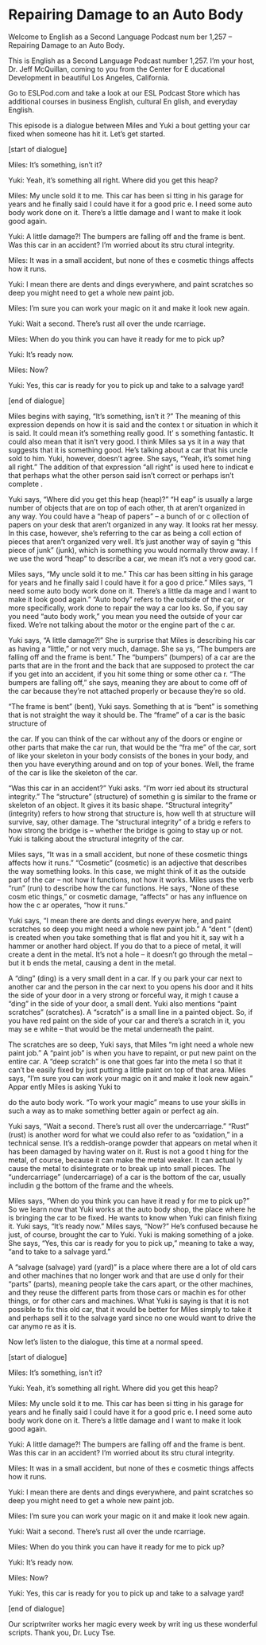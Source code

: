 # Repairing Damage to an Auto Body

Welcome to English as a Second Language Podcast num ber 1,257 – Repairing Damage to an Auto Body.

This is English as a Second Language Podcast number  1,257. I’m your host, Dr. Jeff McQuillan, coming to you from the Center for E ducational Development in beautiful Los Angeles, California.

Go to ESLPod.com and take a look at our ESL Podcast  Store which has additional courses in business English, cultural En glish, and everyday English.

This episode is a dialogue between Miles and Yuki a bout getting your car fixed when someone has hit it. Let’s get started.

[start of dialogue]

Miles: It’s something, isn’t it?

Yuki: Yeah, it’s something all right. Where did you  get this heap?

Miles: My uncle sold it to me. This car has been si tting in his garage for years and he finally said I could have it for a good pric e. I need some auto body work done on it. There’s a little damage and I want to make it look good again.

Yuki: A little damage?! The bumpers are falling off  and the frame is bent. Was this car in an accident? I’m worried about its stru ctural integrity.

Miles: It was in a small accident, but none of thes e cosmetic things affects how it runs.

Yuki: I mean there are dents and dings everywhere, and paint scratches so deep you might need to get a whole new paint job.

Miles: I’m sure you can work your magic on it and make it look new again.

Yuki: Wait a second. There’s rust all over the unde rcarriage.

Miles: When do you think you can have it ready for me to pick up?

Yuki: It’s ready now.

Miles: Now?

Yuki: Yes, this car is ready for you to pick up and  take to a salvage yard!

[end of dialogue]

Miles begins with saying, “It’s something, isn’t it ?” The meaning of this expression depends on how it is said and the contex t or situation in which it is said. It could mean it’s something really good. It’ s something fantastic. It could also mean that it isn’t very good. I think Miles sa ys it in a way that suggests that it is something good. He’s talking about a car that his uncle sold to him. Yuki, however, doesn’t agree. She says, “Yeah, it’s somet hing all right.” The addition of that expression “all right” is used here to indicat e that perhaps what the other person said isn’t correct or perhaps isn’t complete .

Yuki says, “Where did you get this heap (heap)?” “H eap” is usually a large number of objects that are on top of each other, th at aren’t organized in any way. You could have a “heap of papers” – a bunch of or c ollection of papers on your desk that aren’t organized in any way. It looks rat her messy. In this case, however, she’s referring to the car as being a coll ection of pieces that aren’t organized very well. It’s just another way of sayin g “this piece of junk” (junk), which is something you would normally throw away. I f we use the word “heap” to describe a car, we mean it’s not a very good car.

Miles says, “My uncle sold it to me.” This car has been sitting in his garage for years and he finally said I could have it for a goo d price.” Miles says, “I need some auto body work done on it. There’s a little da mage and I want to make it look good again.” “Auto body” refers to the outside  of the car, or more specifically, work done to repair the way a car loo ks. So, if you say you need “auto body work,” you mean you need the outside of your car fixed. We’re not talking about the motor or the engine part of the c ar.

Yuki says, “A little damage?!” She is surprise that  Miles is describing his car as having a “little,” or not very much, damage. She sa ys, “The bumpers are falling off and the frame is bent.” The “bumpers” (bumpers)  of a car are the parts that are in the front and the back that are supposed to protect the car if you get into an accident, if you hit some thing or some other ca r. “The bumpers are falling off,” she says, meaning they are about to come off of the car because they’re not attached properly or because they’re so old.

“The frame is bent” (bent), Yuki says. Something th at is “bent” is something that is not straight the way it should be. The “frame” of a car is the basic structure of

the car. If you can think of the car without any of  the doors or engine or other parts that make the car run, that would be the “fra me” of the car, sort of like your skeleton in your body consists of the bones in your  body, and then you have everything around and on top of your bones. Well, the frame of the car is like the skeleton of the car.

“Was this car in an accident?” Yuki asks. “I’m worr ied about its structural integrity.” The “structure” (structure) of somethin g is similar to the frame or skeleton of an object. It gives it its basic shape.  “Structural integrity” (integrity) refers to how strong that structure is, how well th at structure will survive, say, other damage. The “structural integrity” of a bridg e refers to how strong the bridge is – whether the bridge is going to stay up or not. Yuki is talking about the structural integrity of the car.

Miles says, “It was in a small accident, but none of these cosmetic things affects how it runs.” “Cosmetic” (cosmetic) is an adjective  that describes the way something looks. In this case, we might think of it  as the outside part of the car – not how it functions, not how it works. Miles uses the verb “run” (run) to describe how the car functions. He says, “None of these cosm etic things,” or cosmetic damage, “affects” or has any influence on how the c ar operates, “how it runs.”

Yuki says, “I mean there are dents and dings everyw here, and paint scratches so deep you might need a whole new paint job.” A “dent ” (dent) is created when you take something that is flat and you hit it, say wit h a hammer or another hard object. If you do that to a piece of metal, it will  create a dent in the metal. It’s not a hole – it doesn’t go through the metal – but it b ends the metal, causing a dent in the metal.

A “ding” (ding) is a very small dent in a car. If y ou park your car next to another car and the person in the car next to you opens his  door and it hits the side of your door in a very strong or forceful way, it migh t cause a “ding” in the side of your door, a small dent. Yuki also mentions “paint scratches” (scratches). A “scratch” is a small line in a painted object. So, if you have red paint on the side of your car and there’s a scratch in it, you may se e white – that would be the metal underneath the paint.

The scratches are so deep, Yuki says, that Miles “m ight need a whole new paint job.” A “paint job” is when you have to repaint, or  put new paint on the entire car. A “deep scratch” is one that goes far into the meta l so that it can’t be easily fixed by just putting a little paint on top of that area.  Miles says, “I’m sure you can work your magic on it and make it look new again.” Appar ently Miles is asking Yuki to

do the auto body work. “To work your magic” means to use your skills in such a way as to make something better again or perfect ag ain.

Yuki says, “Wait a second. There’s rust all over the undercarriage.” “Rust” (rust) is another word for what we could also refer to as “oxidation,” in a technical sense. It’s a reddish-orange powder that appears on  metal when it has been damaged by having water on it. Rust is not a good t hing for the metal, of course, because it can make the metal weaker. It can actual ly cause the metal to disintegrate or to break up into small pieces. The “undercarriage” (undercarriage) of a car is the bottom of the car, usually includin g the bottom of the frame and the wheels.

Miles says, “When do you think you can have it read y for me to pick up?” So we learn now that Yuki works at the auto body shop, the place where he is bringing the car to be fixed. He wants to know when Yuki can  finish fixing it. Yuki says, “It’s ready now.” Miles says, “Now?” He’s confused because he just, of course, brought the car to Yuki. Yuki is making something of a joke. She says, “Yes, this car is ready for you to pick up,” meaning to take a way, “and to take to a salvage yard.”

A “salvage (salvage) yard (yard)” is a place where there are a lot of old cars and other machines that no longer work and that are use d only for their “parts” (parts), meaning people take the cars apart, or the  other machines, and they reuse the different parts from those cars or machin es for other things, or for other cars and machines. What Yuki is saying is that it is not possible to fix this old car, that it would be better for Miles simply to take it  and perhaps sell it to the salvage yard since no one would want to drive the car anymo re as it is.

Now let’s listen to the dialogue, this time at a normal speed.

[start of dialogue]

Miles: It’s something, isn’t it?

Yuki: Yeah, it’s something all right. Where did you  get this heap?

Miles: My uncle sold it to me. This car has been si tting in his garage for years and he finally said I could have it for a good pric e. I need some auto body work done on it. There’s a little damage and I want to make it look good again.

Yuki: A little damage?! The bumpers are falling off  and the frame is bent. Was this car in an accident? I’m worried about its stru ctural integrity.

 Miles: It was in a small accident, but none of thes e cosmetic things affects how it runs.

Yuki: I mean there are dents and dings everywhere, and paint scratches so deep you might need to get a whole new paint job.

Miles: I’m sure you can work your magic on it and make it look new again.

Yuki: Wait a second. There’s rust all over the unde rcarriage.

Miles: When do you think you can have it ready for me to pick up?

Yuki: It’s ready now.

Miles: Now?

Yuki: Yes, this car is ready for you to pick up and  take to a salvage yard!

[end of dialogue]

Our scriptwriter works her magic every week by writ ing us these wonderful scripts. Thank you, Dr. Lucy Tse.



